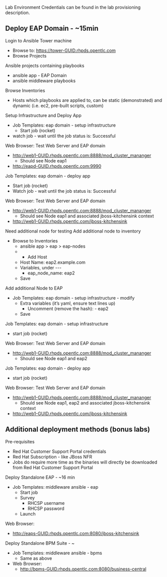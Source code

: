 Lab Environment Credentials can be found in the lab provisioning description.

## Deploy EAP Domain - ~15min

Login to Ansible Tower machine
* Browse to: https://tower-GUID.rhpds.opentlc.com
* Browse Projects

Ansible projects containing playbooks
* ansible app - EAP Domain
* ansible middleware playbooks 

Browse Inventories
* Hosts which playbooks are applied to, can be static (demonstrated) and dynamic (i.e. ec2, pre-built scripts, custom)

Setup Infrastructure and Deploy App
* Job Templates: eap domain - setup infrastructure
  * Start job (rocket)
* watch job - wait until the job status is: Successful

Web Browser: Test Web Server and EAP domain
* http://web1-GUID.rhpds.opentlc.com:8888/mod_cluster_mananger
  * Should see Node eap1
* http://eapd-GUID.rhpds.opentlc.com:9990

Job Templates: eap domain - deploy app
* Start job (rocket)
* Watch job - wait until the job status is: Successful

Web Browser: Test Web Server and EAP domain
* http://web1-GUID.rhpds.opentlc.com:8888/mod_cluster_mananger
  * Should see Node eap1 and associated jboss-kitchensink context
* http://web1-GUID.rhpds.opentlc.com/jboss-kitchensink

Need additional node for testing
Add additional node to inventory
* Browse to Inventories
  * ansible app > eap > eap-nodes
  * + Add Host
  * Host Name: eap2.example.com
  * Variables, under ---
     * eap_node_name: eap2
  * Save

Add additional Node to EAP
* Job Templates: eap domain - setup infrastructure - modify
  * Extra variables (it’s yaml, ensure text lines up)
     * Uncomment (remove the hash): - eap2
  * Save
  
Job Templates: eap domain - setup infrastructure  
* start job (rocket)

Web Browser: Test Web Server and EAP domain
* http://web1-GUID.rhpds.opentlc.com:8888/mod_cluster_mananger
    * Should see Node eap1 and eap2
    
Job Templates: eap domain - deploy app
* start job (rocket)

Web Browser: Test Web Server and EAP domain
* http://web1-GUID.rhpds.opentlc.com:8888/mod_cluster_mananger
  * Should see Node eap1, eap2 and associated jboss-kitchensink context
* http://web1-GUID.rhpds.opentlc.com/jboss-kitchensink

## Additional deployment methods (bonus labs)
Pre-requisites
* Red Hat Customer Support Portal credentials
* Red Hat Subscription - like JBoss NFR 
* Jobs do require more time as the binaries will directly be downloaded from Red Hat Customer Support Portal

Deploy Standalone EAP - ~16 min
* Job Templates: middleware ansible - eap
  * Start job
  * Survey
    * RHCSP username
    * RHCSP password
  * Launch

Web Browser:
* http://eaps-GUID.rhpds.opentlc.com:8080/jboss-kitchensink

Deploy Standalone BPM Suite - ~
* Job Templates: middleware ansible - bpms
  * Same as above
* Web Browser:
  * http://bpms-GUID.rhpds.opentlc.com:8080/business-central

